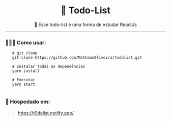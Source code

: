 

# <div align='center'> 📁 Todo-List </div>

 <div align='center'>
 🚧  Esse todo-list é uma forma de estudar ReactJs
</div>
<hr/>

### 👨🏾‍💻 Como usar: 
 
 ```
    # git clone
    git clone https://github.com/Matheus0liveira/todolist.git
    
    # Instalar todas as dependências
    yarn install
    
    # Executar
    yarn start
    
 ```
 
 ### 🚀 Hospedado em: 
>  https://t0dolist.netlify.app/
 
  

